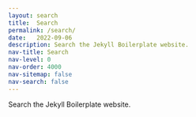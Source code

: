 ```yaml
---
layout: search
title:  Search
permalink: /search/
date:   2022-09-06
description: Search the Jekyll Boilerplate website.
nav-title: Search
nav-level: 0
nav-order: 4000
nav-sitemap: false
nav-search: false
---
```


Search the Jekyll Boilerplate website.